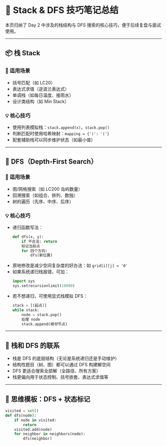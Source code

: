 # 🧠 Stack & DFS 技巧笔记总结

本页归纳了 Day 2 中涉及的栈结构与 DFS 搜索的核心技巧，便于后续复盘与面试使用。

---

## 📦 栈 Stack

### 📌 适用场景
- 括号匹配（如 LC20）
- 表达式求值（逆波兰表达式）
- 单调栈（如每日温度、接雨水）
- 设计类结构（如 Min Stack）

### 💡 核心技巧
- 使用列表模拟栈：`stack.append(x)`，`stack.pop()`
- 判断匹配时使用哈希映射：`mapping = {')': '('}`
- 配套辅助栈可以同步维护状态（如最小值）

---

## 🌊 DFS（Depth-First Search）

### 📌 适用场景
- 图/网格搜索（如 LC200 岛屿数量）
- 回溯搜索（如组合、排列、数独）
- 树的遍历（先序、中序、后序）

### 💡 核心技巧
- 递归函数写法：
    ```python
    def dfs(x, y):
        if 不合法: return
        标记当前点
        for 四个方向:
            dfs(新位置)
    ```
- 原地修改是减少空间复杂度的好办法：如 `grid[i][j] = '0'`
- 如果系统递归栈报错，可加：
    ```python
    import sys
    sys.setrecursionlimit(10000)
    ```
- 若不想递归，可使用显式栈模拟 DFS：
    ```python
    stack = [(起点)]
    while stack:
        node = stack.pop()
        处理 node
        stack.append(相邻节点)
    ```

---

## 🔁 栈和 DFS 的联系

- 栈是 DFS 的底层结构（无论是系统递归还是手动维护）
- 结构性题目（树、图）都可以通过 DFS 构建解空间
- DFS 更适合搜索全部解（全路径、所有方案）
- 栈更偏向用于状态控制、括号嵌套、表达式求值等

---

## 🧠 思维模板：DFS + 状态标记

```python
visited = set()
def dfs(node):
    if node in visited:
        return
    visited.add(node)
    for neighbor in neighbors(node):
        dfs(neighbor)
